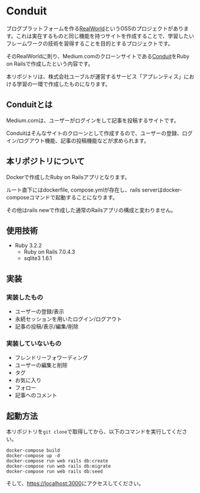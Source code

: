 # Conduit

ブログプラットフォームを作る[RealWorld](https://github.com/gothinkster/realworld/tree/main)というOSSのプロジェクトがあります。これは実在するものと同じ機能を持つサイトを作成することで、学習したいフレームワークの技術を習得することを目的とするプロジェクトです。

そのRealWorldに則り、Medium.comのクローンサイトである[Conduit](https://demo.realworld.io/#/)をRuby on Railsで作成したという内容です。

本リポジトリは、株式会社ユーブルが運営するサービス「アプレンティス」における学習の一環で作成したものになります。

## Conduitとは
Medium.comは、ユーザーがログインをして記事を投稿するサイトです。

Conduitはそんなサイトのクローンとして作成するので、ユーザーの登録、ログイン/ログアウト機能、記事の投稿機能などが求められます。

## 本リポジトリについて
Dockerで作成したRuby on Railsアプリとなります。

ルート直下にはdockerfile, compose.ymlが存在し、rails serverはdocker-composeコマンドで起動することになります。

その他はrails newで作成した通常のRailsアプリの構成と変わりません。

## 使用技術
- Ruby 3.2.2
  - Ruby on Rails 7.0.4.3
  - sqlite3 1.6.1

## 実装

### 実装したもの
- ユーザーの登録/表示
- 永続セッションを用いたログイン/ログアウト
- 記事の投稿/表示/編集/削除

### 実装していないもの
- フレンドリーフォワーディング
- ユーザーの編集と削除
- タグ
- お気に入り
- フォロー
- 記事へのコメント

## 起動方法
本リポジトリを`git clone`で取得してから、以下のコマンドを実行してください。

```
docker-compose build
docker-compose up -d
docker-compose run web rails db:create
docker-compose run web rails db:migrate
docker-compose run web rails db:seed
```

そして、[https://localhost:3000](https://localhost:3000)にアクセスしてください。
